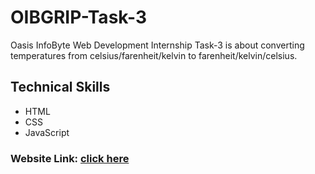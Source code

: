 # OIBGRIP-Task-3
Oasis InfoByte Web Development Internship Task-3 is about converting temperatures from celsius/farenheit/kelvin to farenheit/kelvin/celsius.
## Technical Skills
- HTML
- CSS
- JavaScript
### Website Link: [click here](https://nallufam.github.io/OIBGRIP-Task-3/)
